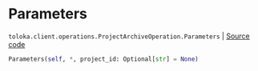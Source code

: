 # Parameters
`toloka.client.operations.ProjectArchiveOperation.Parameters` | [Source code](https://github.com/Toloka/toloka-kit/blob/v0.1.26/src/client/operations.py#L257)

```python
Parameters(self, *, project_id: Optional[str] = None)
```

